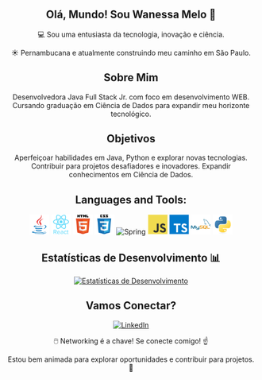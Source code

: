 <h2 align="center">Olá, Mundo! Sou Wanessa Melo 👋</h2>

<p align="center">💻 Sou uma entusiasta da tecnologia, inovação e ciência.</p>
<p align="center">☀️ Pernambucana e atualmente construindo meu caminho em São Paulo.</p>

<h2 align="center">Sobre Mim</h2>
<p align="center">Desenvolvedora Java Full Stack Jr. com foco em desenvolvimento WEB. Cursando graduação em Ciência de Dados para expandir meu horizonte tecnológico.</p>

<h2 align="center">Objetivos</h2>
<p align="center">Aperfeiçoar habilidades em Java, Python e explorar novas tecnologias. Contribuir para projetos desafiadores e inovadores. Expandir conhecimentos em Ciência de Dados.</p>

<h2 align="center">Languages and Tools:</h2>
<p align="center"> 
  <img src="https://raw.githubusercontent.com/devicons/devicon/master/icons/java/java-original.svg" alt="Java" width="40" height="40"/>
  <img src="https://raw.githubusercontent.com/devicons/devicon/master/icons/react/react-original-wordmark.svg" alt="React" width="40" height="40"/>
  <img src="https://raw.githubusercontent.com/devicons/devicon/master/icons/html5/html5-original-wordmark.svg" alt="HTML" width="40" height="40"/>
  <img src="https://raw.githubusercontent.com/devicons/devicon/master/icons/css3/css3-original-wordmark.svg" alt="CSS" width="40" height="40"/>
  <img src="https://www.vectorlogo.zone/logos/springio/springio-icon.svg" alt="Spring" width="40" height="40"/>
  <img src="https://raw.githubusercontent.com/devicons/devicon/master/icons/javascript/javascript-original.svg" alt="JavaScript" width="40" height="40"/>
  <img src="https://raw.githubusercontent.com/devicons/devicon/master/icons/typescript/typescript-original.svg" alt="TypeScript" width="40" height="40"/>
  <img src="https://raw.githubusercontent.com/devicons/devicon/master/icons/mysql/mysql-original-wordmark.svg" alt="MySQL" width="40" height="40"/>
  <img src="https://raw.githubusercontent.com/devicons/devicon/master/icons/python/python-original.svg" alt="Python" width="40" height="40"/>
</p>


<!--<h2 align="center">Estatísticas de Desenvolvimento</h2>
<p align="center">
  <a href="https://github.com/wanessakcm">
    <img src="https://github-readme-stats.vercel.app/api?username=wanessakcm&show_icons=true&locale=en&bg_color=30,e96443,904e95&title_color=fff&text_color=fff" alt="Estatísticas de Desenvolvimento" />
  </a>
</p>
<h2 align="center">Estatísticas de Desenvolvimento 🚀</h2>
<p align="center">
  <a href="https://github.com/wanessakcm">
    <img src="https://github-readme-stats.vercel.app/api?username=wanessakcm&show_icons=true&locale=en&bg_color=0d1117&title_color=58A6FF&text_color=c9d1d9&icon_color=58A6FF" alt="Estatísticas de Desenvolvimento" />
  </a>
</p>-->
<h2 align="center">Estatísticas de Desenvolvimento 📊</h2>
<p align="center">
  <a href="https://github.com/wanessakcm">
    <img src="https://github-readme-stats.vercel.app/api?username=wanessakcm&show_icons=true&locale=en&title_color=58A6FF&text_color=58A6FF&icon_color=FFD700&bg_color=0,22272E,5807CC&hide_border=true" alt="Estatísticas de Desenvolvimento" />
  </a>
</p>




<h2 align="center">Vamos Conectar?</h2>
<p align="center">
  <a href="https://www.linkedin.com/in/wanessa-melo/" target="_blank">
    <img src="https://img.shields.io/badge/-LinkedIn-blue?style=flat-square&logo=linkedin&logoColor=white" alt="LinkedIn" height="40" />
  </a>
</p>


<p align="center">🖱️ Networking é a chave! Se conecte comigo! ☝️</p>
<p align="center">Estou bem animada para explorar oportunidades e contribuir para projetos. 🚀</p>



